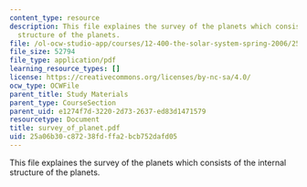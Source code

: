 ```yaml
---
content_type: resource
description: This file explaines the survey of the planets which consists of the internal
  structure of the planets.
file: /ol-ocw-studio-app/courses/12-400-the-solar-system-spring-2006/25a06b30c87238fdffa2bcb752dafd05_survey_of_planet.pdf
file_size: 52794
file_type: application/pdf
learning_resource_types: []
license: https://creativecommons.org/licenses/by-nc-sa/4.0/
ocw_type: OCWFile
parent_title: Study Materials
parent_type: CourseSection
parent_uid: e1274f7d-3220-2d73-2637-ed83d1471579
resourcetype: Document
title: survey_of_planet.pdf
uid: 25a06b30-c872-38fd-ffa2-bcb752dafd05
---
```

This file explaines the survey of the planets which consists of the internal structure of the planets.